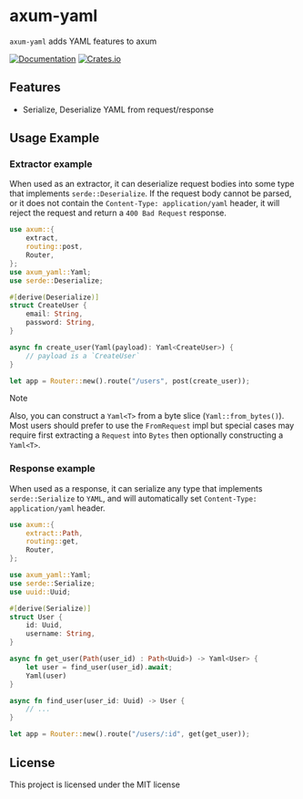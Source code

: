# axum-yaml

`axum-yaml` adds YAML features to axum

[![Documentation](https://docs.rs/axum-yaml/badge.svg)](https://docs.rs/axum-yaml)
[![Crates.io](https://img.shields.io/crates/v/axum-yaml)](https://crates.io/crates/axum-yaml)

## Features

* Serialize, Deserialize YAML from request/response

## Usage Example

### Extractor example

When used as an extractor, it can deserialize request bodies into some type that implements `serde::Deserialize`. If the request body cannot be parsed, or it does not contain the `Content-Type: application/yaml` header, it will reject the request and return a `400 Bad Request` response.

```rust
use axum::{
    extract,
    routing::post,
    Router,
};
use axum_yaml::Yaml;
use serde::Deserialize;

#[derive(Deserialize)]
struct CreateUser {
    email: String,
    password: String,
}

async fn create_user(Yaml(payload): Yaml<CreateUser>) {
    // payload is a `CreateUser`
}

let app = Router::new().route("/users", post(create_user));
```

> [!NOTE]
> Also, you can construct a `Yaml<T>` from a byte slice (`Yaml::from_bytes()`). Most users should prefer to use the `FromRequest` impl
> but special cases may require first extracting a `Request` into `Bytes` then optionally constructing a `Yaml<T>`.

### Response example

When used as a response, it can serialize any type that implements `serde::Serialize` to `YAML`, and will automatically set `Content-Type: application/yaml` header.

```rust
use axum::{
    extract::Path,
    routing::get,
    Router,
};

use axum_yaml::Yaml;
use serde::Serialize;
use uuid::Uuid;

#[derive(Serialize)]
struct User {
    id: Uuid,
    username: String,
}

async fn get_user(Path(user_id) : Path<Uuid>) -> Yaml<User> {
    let user = find_user(user_id).await;
    Yaml(user)
}

async fn find_user(user_id: Uuid) -> User {
    // ...
}

let app = Router::new().route("/users/:id", get(get_user));
```

## License

This project is licensed under the MIT license

[docs]: https://docs.rs/axum-yaml
[serde]: https://serde.rs/
[yaml]: https://yaml.org/
